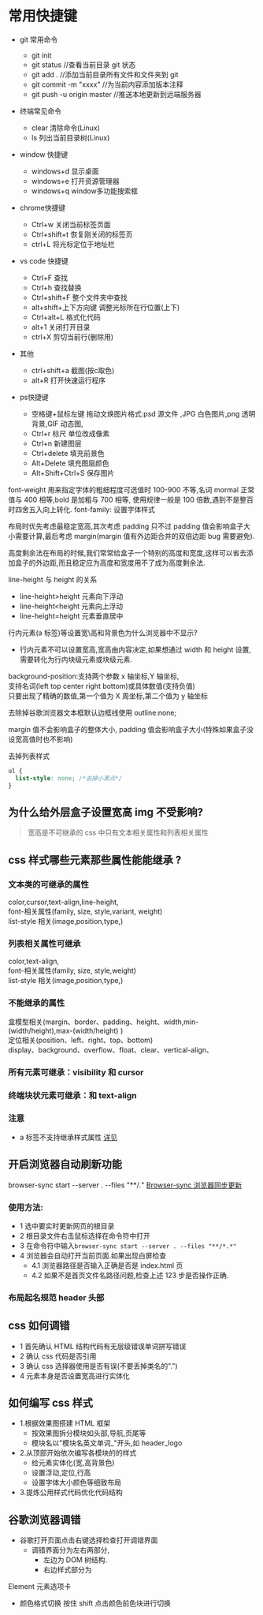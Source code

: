 # 常用快捷键
* git 常用命令
  * git init
  * git status //查看当前目录 git 状态
  * git add . //添加当前目录所有文件和文件夹到 git
  * git commit -m "xxxx" //为当前内容添加版本注释
  * git push -u origin master //推送本地更新到远端服务器

* 终端常见命令
  * clear 清除命令(Linux)
  * ls 列出当前目录树(Linux)
* window 快捷键
  * windows+d 显示桌面
  * windows+e 打开资源管理器
  * windows+q window多功能搜索框
* chrome快捷键
  * Ctrl+w 关闭当前标签页面
  * Ctrl+shift+t 恢复刚关闭的标签页
  * ctrl+L 将光标定位于地址栏
* vs code 快捷键
  * Ctrl+F 查找
  * Ctrl+h 查找替换
  * Ctrl+shift+F 整个文件夹中查找
  * alt+shift+上下方向键 调整光标所在行位置(上下)
  * Ctrl+alt+L 格式化代码
  * alt+1 关闭打开目录
  * ctrl+X 剪切当前行(删除用)
* 其他
  * ctrl+shift+a 截图(按c取色)
  * alt+R 打开快速运行程序

* ps快捷键 
  * 空格键+鼠标左键 拖动文焕图片格式:psd 源文件 ,JPG 白色图片,png 透明背景,GIF 动态图,
  * Ctrl+r 标尺 单位改成像素
  * Ctrl+n 新建图层
  * Ctrl+delete 填充前景色
  * Alt+Delete 填充图层颜色
  * Alt+Shift+Ctrl+S   保存图片

font-weight 用来指定字体的粗细程度可选值时 100-900 不等,名词 mormal 正常值与 400 相等,bold 是加粗与 700 相等,
使用规律一般是 100 倍数,遇到不是整百时四舍五入向上转化.
font-family: 设置字体样式

布局时优先考虑最稳定宽高,其次考虑 padding 只不过 padding 值会影响盒子大小需要计算,最后考虑 margin(margin 值有外边距合并的双倍边距 bug 需要避免).

高度剩余法在布局的时候,我们常常给盒子一个特别的高度和宽度,这样可以省去添加盒子的外边距,而且稳定应为高度和宽度用不了成为高度剩余法.

line-height 与 height 的关系

* line-height>height 元素向下浮动
* line-height<height 元素向上浮动
* line-height=height 元素垂直居中

行内元素(a 标签)等设置宽\高和背景色为什么浏览器中不显示?

* 行内元素不可以设置宽高,宽高由内容决定,如果想通过 width 和 height 设置,需要转化为行内块级元素或块级元素.

background-position:支持两个参数 x 轴坐标,Y 轴坐标,  
支持名词(left top center right bottom)或具体数值(支持负值)  
只要出现了精确的数值,第一个值为 X 周坐标,第二个值为 y 轴坐标

去除掉谷歌浏览器文本框默认边框线使用
outline:none;

margin 值不会影响盒子的整体大小,
padding 值会影响盒子大小(特殊如果盒子没设宽高值时也不影响)

去掉列表样式

```css
ul {
  list-style: none; /*去掉小黑点*/
}
```

## 为什么给外层盒子设置宽高 img 不受影响?

> 宽高是不可继承的 css 中只有文本相关属性和列表相关属性

## css 样式哪些元素那些属性能能继承 ?

### 文本类的可继承的属性

color,cursor,text-align,line-height,  
font-相关属性(family, size, style,variant, weight)  
list-style 相关(image,position,type,)

### 列表相关属性可继承

color,text-align,  
font-相关属性(family, size, style,weight)  
list-style 相关(image,position,type,)

### 不能继承的属性

盒模型相关(margin、border、padding、height、width,min-(width/height),max-(width/height) )  
定位相关(position、left、right、top、bottom)  
display、background、overflow、float、clear、vertical-align、

### 所有元素可继承：visibility 和 cursor

### 终端块状元素可继承：和 text-align

### 注意

* a 标签不支持继承样式属性
  [详见](http://www.zhufengpeixun.cn/qianduanjishuziliao/qianduanCSSziliao/2016-07-24/530.html)

## 开启浏览器自动刷新功能

browser-sync start --server . --files "**/*.*"
[Browser-sync 浏览器同步更新](http://www.browsersync.cn/)

### 使用方法:

* 1 选中要实时更新网页的根目录
* 2 根目录文件右击鼠标选择在命令符中打开
* 3 在命令符中输入`browser-sync start --server . --files "**/*.*"`
* 4 浏览器会自动打开当前页面.如果出现白屏检查
  * 4.1 浏览器路径是否输入正确是否是 index.html 页
  * 4.2 如果不是首页文件名路径问题,检查上述 123 步是否操作正确.

### 布局起名规范 header 头部

## css 如何调错

* 1 首先确认 HTML 结构代码有无层级错误单词拼写错误
* 2 确认 css 代码是否引用
* 3 确认 css 选择器使用是否有误(不要丢掉类名的".")
* 4 元素本身是否设置宽高进行实体化

## 如何编写 css 样式

* 1.根据效果图搭建 HTML 框架
  * 按效果图拆分模块如头部,导航,页尾等
  * 模块名以"模块名英文单词\_"开头,如 header_logo
* 2.从顶部开始依次编写各模块的的样式
  * 给元素实体化(宽,高背景色)
  * 设置浮动,定位,行高
  * 设置字体大小颜色等细致布局
* 3.提炼公用样式代码优化代码结构

## 谷歌浏览器调错

* 谷歌打开页面点击右键选择检查打开调错界面
  * 调错界面分为左右两部分,
    * 左边为 DOM 树结构.
    * 右边样式部分为

Element 元素选项卡

* 颜色格式切换 按住 shift 点击颜色前色块进行切换

